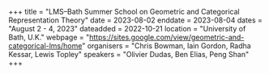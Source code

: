 +++
title = "LMS–Bath Summer School on Geometric and Categorical Representation Theory"
date = 2023-08-02
enddate = 2023-08-04
dates = "August 2 - 4, 2023"
dateadded = 2022-10-21
location = "University of Bath, U.K."
webpage = "https://sites.google.com/view/geometric-and-categorical-lms/home"
organisers = "Chris Bowman, Iain Gordon, Radha Kessar, Lewis Topley"
speakers = "Olivier Dudas, Ben Elias, Peng Shan"
+++
